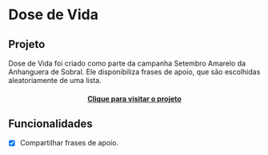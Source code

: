 # Dose de Vida
 
## Projeto
Dose de Vida foi criado como parte da campanha Setembro Amarelo da Anhanguera de Sobral. Ele disponibiliza frases de apoio, que são escolhidas aleatoriamente de uma lista.

<h4 align="center"><a href="[https://samuelauron.github.io/Dose-de-Vida/">Clique para visitar o projeto</a></h4>

## Funcionalidades
- [x] Compartilhar frases de apoio.
